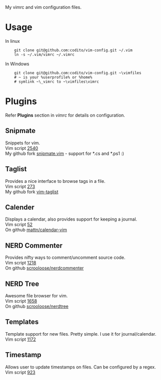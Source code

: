 My vimrc and vim configuration files.

# Usage
In linux

        git clone git@github.com:codito/vim-config.git ~/.vim
        ln -s ~/.vim/vimrc ~/.vimrc

In Windows

        git clone git@github.com:codito/vim-config.git ~\vimfiles
        # ~ is your %userprofile% or %home%
        # symlink ~\_vimrc to ~\vimfiles\vimrc

# Plugins
Refer **Plugins** section in _vimrc_ for details on configuration.

## Snipmate
Snippets for vim.  
Vim script [2540](http://www.vim.org/scripts/script.php?script_id=2540)  
My github fork [snipmate.vim](http://github.com/codito/snipmate.vim) - support for *.cs and *.ps1 :)  

## Taglist
Provides a nice interface to browse tags in a file.  
Vim script [273](http://www.vim.org/scripts/script.php?script_id=273)  
My github fork [vim-taglist](http://github.com/codito/vim-taglist)  

## Calender
Displays a calendar, also provides support for keeping a journal.  
Vim script [52](www.vim.org/scripts/script.php?script_id=52)  
On github [mattn/calendar-vim](http://www.vim.org/scripts/script.php?script_id=52)  

## NERD Commenter
Provides nifty ways to comment/uncomment source code.  
Vim script [1218](http://www.vim.org/scripts/script.php?script_id=1218)  
On github [scrooloose/nerdcommenter](https://github.com/scrooloose/nerdcommenter)  

## NERD Tree
Awesome file browser for vim.  
Vim script [1658](http://www.vim.org/scripts/script.php?script_id=1658)  
On github [scrooloose/nerdtree](https://github.com/scrooloose/nerdtree)  

## Templates
Template support for new files. Pretty simple. I use it for journal/calendar.  
Vim script [1172](www.vim.org/scripts/script.php?script_id=1172)  

## Timestamp
Allows user to update timestamps on files. Can be configured by a regex.  
Vim script [923](http://www.vim.org/scripts/script.php?script_id=923)  
